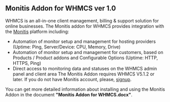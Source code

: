 ## Monitis Addon for WHMCS ver 1.0
  
WHMCS is an all-in-one client management, billing & support solution for online businesses. 
The Monitis addon for WHMCS provides integration with the [Monitis](http://monitis.com) platform including:
 - Automation of monitor setup and management for hosting providers (Uptime: Ping, Server/Device: CPU, Memory, Drive)
 - Automation of monitor setup and management for customers, based on Products / Product addons and Configurable Options (Uptime: HTTP, HTTPS, Ping)
 - Direct access to monitoring data and statuses on the WHMCS admin panel and client area
The Monitis Addon requires WHMCS  V5.1.2 or later. 
If you do not have Monitis account, please, [signup](https://portal.monitis.com/free-signup). 
  

You can get more detailed information about installing and using the Monitis Addon in the document __"Monitis Addon for WHMCS.docx"__.
  